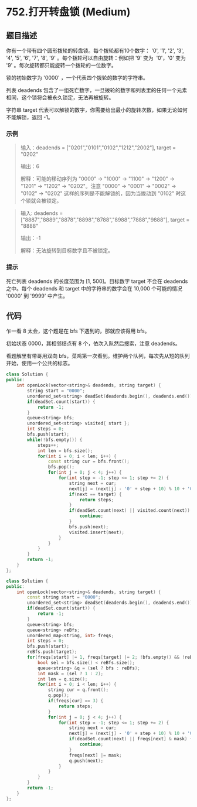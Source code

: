 # 752.打开转盘锁 (Medium)

## 题目描述

你有一个带有四个圆形拨轮的转盘锁。每个拨轮都有10个数字： '0', '1', '2', '3', '4', '5', '6', '7', '8', '9' 。每个拨轮可以自由旋转：例如把 '9' 变为  '0'，'0' 变为 '9' 。每次旋转都只能旋转一个拨轮的一位数字。

锁的初始数字为 '0000' ，一个代表四个拨轮的数字的字符串。

列表 deadends 包含了一组死亡数字，一旦拨轮的数字和列表里的任何一个元素相同，这个锁将会被永久锁定，无法再被旋转。

字符串 target 代表可以解锁的数字，你需要给出最小的旋转次数，如果无论如何不能解锁，返回 -1。

### 示例

> 输入：deadends = ["0201","0101","0102","1212","2002"], target = "0202"
> 
> 输出：6
> 
> 解释：可能的移动序列为 "0000" -> "1000" -> "1100" -> "1200" -> "1201" -> "1202" -> "0202"。注意 "0000" -> "0001" -> "0002" -> "0102" -> "0202" 这样的序列是不能解锁的，因为当拨动到 "0102" 时这个锁就会被锁定。

> 输入: deadends = ["8887","8889","8878","8898","8788","8988","7888","9888"], target = "8888"
> 
> 输出：-1
> 
> 解释：无法旋转到目标数字且不被锁定。

### 提示

死亡列表 deadends 的长度范围为 [1, 500]。目标数字 target 不会在 deadends 之中。每个 deadends 和 target 中的字符串的数字会在 10,000 个可能的情况 '0000' 到 '9999' 中产生。

## 代码

乍一看 8 太会，这个题是在 bfs 下遇到的，那就应该得用 bfs。

初始状态 0000，其相邻结点有 8 个，依次入队然后搜索，注意 deadends。

看题解里有带哥用双向 bfs，菜鸡第一次看到。维护两个队列，每次先从短的队列开始，使用一个公共的标志。

```c++ tab="bfs"
class Solution {
public:
    int openLock(vector<string>& deadends, string target) {
        string start = "0000";
        unordered_set<string> deadSet(deadends.begin(), deadends.end());
        if(deadSet.count(start)) {
            return -1;
        }
        queue<string> bfs;
        unordered_set<string> visited{ start };
        int steps = 0;
        bfs.push(start);
        while(!bfs.empty()) {
            steps++;
            int len = bfs.size();
            for(int i = 0; i < len; i++) {
                const string cur = bfs.front();
                bfs.pop();
                for(int j = 0; j < 4; j++) {
                    for(int step = -1; step <= 1; step += 2) {
                        string next = cur;
                        next[j] = (next[j] - '0' + step + 10) % 10 + '0';
                        if(next == target) {
                            return steps;
                        }
                        if(deadSet.count(next) || visited.count(next)) {
                            continue;
                        }
                        bfs.push(next);
                        visited.insert(next);
                    }
                }
            }
        }
        return -1;
    }
};
```

```c++ tab="双向 bfs"
class Solution {
public:
    int openLock(vector<string>& deadends, string target) {
        const string start = "0000";
        unordered_set<string> deadSet(deadends.begin(), deadends.end());
        if(deadSet.count(start)) {
            return -1;
        }
        queue<string> bfs;
        queue<string> reBfs;
        unordered_map<string, int> freqs;
        int steps = 0;
        bfs.push(start);
        reBfs.push(target);
        for(freqs[start] |= 1, freqs[target] |= 2; !bfs.empty() && !reBfs.empty(); steps++) {
            bool sel = bfs.size() < reBfs.size();
            queue<string> &q = (sel ? bfs : reBfs);
            int mask = (sel ? 1 : 2);
            int len = q.size();
            for(int i = 0; i < len; i++) {
                string cur = q.front();
                q.pop();
                if(freqs[cur] == 3) {
                    return steps;
                }
                for(int j = 0; j < 4; j++) {
                    for(int step = -1; step <= 1; step += 2) {
                        string next = cur;
                        next[j] = (next[j] - '0' + step + 10) % 10 + '0';
                        if(deadSet.count(next) || freqs[next] & mask) {
                            continue;
                        }
                        freqs[next] |= mask;
                        q.push(next);
                    }
                }
            }
        }
        return -1;
    }
};
```